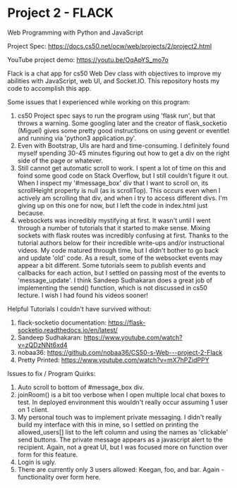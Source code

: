 # Project 2 - FLACK

Web Programming with Python and JavaScript

Project Spec:
https://docs.cs50.net/ocw/web/projects/2/project2.html

YouTube project demo:
https://youtu.be/OqApYS_mo7o

Flack is a chat app for cs50 Web Dev class with objectives to improve my abilities with JavaScript, web UI, and Socket.IO.  This repository hosts my code to accomplish this app.

Some issues that I experienced while working on this program:

1. cs50 Project spec says to run the program using 'flask run', but that throws a warning.  Some googling later and the creator of flask_socketio (Miguel) gives some pretty good instructions on using gevent or eventlet and running via 'python3 application.py'.
2. Even with Bootstrap, UIs are hard and time-consuming.  I definitely found myself spending 30-45 minutes figuring out how to get a div on the right side of the page or whatever.
3. Still cannot get automatic scroll to work.  I spent a lot of time on this and foind some good code on Stack Overflow, but I still couldn't figure it out.  When I inspect my '#message_box' div that I want to scroll on, its scrollHeight property is null (as is scrollTop).  This occurs even when I actively am scrolling that div, and when i try to access different divs.  I'm giving up on this one for now, but I left the code in index.html just because.
4. websockets was incredibly mystifying at first.  It wasn't until I went through a number of tutorials that it started to make sense.  Mixing sockets with flask routes was incredibly confusing at first.  Thanks to the tutorial authors below for their incredible write-ups and/or instructional videos.  My code matured through time, but I didn't bother to go back and update 'old' code.  As a result, some of the websocket events may appear a bit different.  Some tutorials seem to publish events and callbacks for each action, but I settled on passing most of the events to 'message_update'.  I think Sandeep Sudhakaran does a great job of implementing the send() function, which is not discussed in cs50 lecture.  I wish I had found his videos sooner!


Helpful Tutorials I couldn't have survived without:
1. flack-socketio documentation: https://flask-socketio.readthedocs.io/en/latest/
2. Sandeep Sudhakaran: https://www.youtube.com/watch?v=zQDzNNt6xd4
3. nobaa36: https://github.com/nobaa36/CS50-s-Web---project-2-Flack
4. Pretty Printed: https://www.youtube.com/watch?v=mX7hPZidPPY


Issues to fix / Program Quirks:

1. Auto scroll to bottom of #message_box div.
2. joinRoom() is a bit too verbose when I open multiple local chat boxes to test.  In deployed environment this wouldn't really occur assuming 1 user on 1 client.
3. My personal touch was to implement private messaging.  I didn't really build my interface with this in mine, so I settled on printing the allowed_users[] list to the left column and using the names as 'clickable' send buttons.  The private message appears as a javascript alert to the recipient.  Again, not a great UI, but I was focused more on function over form for this feature.
4. Login is ugly.
5. There are currently only 3 users allowed: Keegan, foo, and bar.  Again - functionality over form here.
